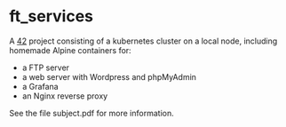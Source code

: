 # ft_services
A [42](https://42.fr/en/homepage/) project consisting of a kubernetes cluster on a local node, including homemade Alpine containers for:
- a FTP server
- a web server with Wordpress and phpMyAdmin
- a Grafana
- an Nginx reverse proxy

See the file subject.pdf for more information.
